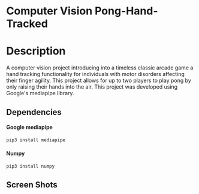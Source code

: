 # Computer Vision Pong-Hand-Tracked

# Description

A computer vision project introducing into a timeless classic arcade game a hand tracking functionality for individuals with motor disorders affecting their finger agility.
This project allows for up to two players to play pong by only raising their hands into the air. 
This project was developed using Google's mediapipe library.

## Dependencies 

#### Google mediapipe 

```bash
pip3 install mediapipe
```
#### Numpy 

```bash
pip3 install numpy
```

## Screen Shots
